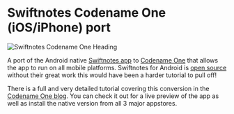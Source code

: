 # Swiftnotes Codename One (iOS/iPhone) port

![Swiftnotes Codename One Heading](https://www.codenameone.com/img/blog/port-an-android-app-to-ios.jpg)

A port of the Android native [Swiftnotes app](https://play.google.com/store/apps/details?id=com.moonpi.swiftnotes) to [Codename One](https://www.codenameone.com) that allows the app to run on all mobile platforms. Swiftnotes for Android is [open source](https://github.com/adrianchifor/Swiftnotes/) without their great work this would have been a harder tutorial to pull off! 

There is a full and very detailed tutorial covering this conversion in the [Codename One blog](https://www.codenameone.com/blog/port-native-android-app-ios-iphone-guide.html). You can check it out for a live preview of the app as well as install the native version from all 3 major appstores.
